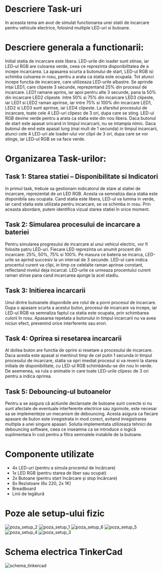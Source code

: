 # Descriere Task-uri

In aceasta tema am avut de simulat functionarea unei statii de incarcare pentru vehicule electrice, folosind multiple LED-uri si butoane.
	
# Descriere generala a functionarii:

Initial statia de incarcare este libera. LED-urile din loader sunt stinse, iar LED-ul RGB are culoarea verde, ceea ce reprezinta
disponibilitatea de a incepe incarcarea.
La apasarea scurta a butonului de start, LED-ul RGB isi schimba culoarea in rosu, pentru a arata ca statia este ocupata. Tot atunci 
incepe functia de incarcare, care utilizeaza LED-urile albastre. Se aprinde intai LED1, care clipeste 3 secunde, reprezentand 25% din procesul de incarcare. LED1 ramane aprins, iar apoi pentru alte 3 secunde, pana la 50% din incarcare LED2 clipeste. Intre 50% si 75% din incarcare LED3 clipeste, iar LED1 si LED2 raman aprinse, iar intre 75% si 100% din incarcare LED1, LED2 si LED3 sunt aprinse, iar LED4 clipeste.
La sfarsitul procesului de incarcare, toate cele 4 LED-uri clipesc de 3 ori, dupa care se sting. LED-ul RGB devine verde pentru a 
arata ca statia este din nou libera.
Daca butonul de start este apasat oricand in timpul incarcarii, nu se intampla nimic.
Daca butonul de end este apasat lung (mai mult de 1 secunda) in timpul incarcarii, atunci cele 4 LED-uri ale loader-ului vor clipii
de 3 ori, dupa care se vor stinge, iar LED-ul RGB se va face verde.

# Organizarea Task-urilor:
## Task 1: Starea statiei – Disponibilitate si Indicatori
In primul task, trebuie sa gestionam indicatorul de stare al statiei de incarcare, reprezentat de un LED RGB. Acesta va semnaliza 	daca statia este disponibila sau ocupata. Cand statia este libera, LED-ul va lumina in verde, iar cand statia este utilizata 	pentru incarcare, se va schimba in rosu. Prin aceasta abordare, putem identifica vizual starea statiei în orice	moment.

## Task 2: Simularea procesului de incarcare a bateriei
Pentru simularea progresului de incarcare al unui vehicul electric, vor fi folosite patru LED-uri. Fiecare LED reprezinta un 	anumit procent din incarcare: 25%, 50%, 75% si 100%. Pe masura ce bateria se incarca, LED-urile se aprind succesiv la un interval 	de 3 secunde. LED-ul care indica procentul curent va clipi, in timp ce celelalte raman aprinse constant, reflectand nivelul deja 	incarcat. LED-urile ce urmeaza procentului curent raman stinse pana cand incarcarea ajunge la acel stadiu.

## Task 3: Initierea incarcarii
Unul dintre butoanele disponibile are rolul de a porni procesul de incarcare. Dupa o apasare scurta a acestui buton, procesul de 	incarcare va incepe, iar LED-ul RGB va semnaliza faptul ca statia este ocupata, prin schimbarea culorii în rosu. Apasarea repetata 	a butonului in timpul incarcarii nu va avea niciun efect, prevenind orice interferente sau erori.

## Task 4: Oprirea si resetarea incarcarii
Al doilea buton are functia de oprire si resetare a procesului de incarcare. Daca acesta este apasat si mentinut timp de cel putin 	1 secunda in timpul procesului de incarcare, statia va opri imediat procesul si va reveni la starea initiala de disponibilitate, 	cu LED-ul RGB schimbându-se din nou în verde. De asemenea, va rula o animatie in care toate LED-urile clipesc de 3 ori pentru a 	indica oprirea.

## Task 5: Debouncing-ul butoanelor
Pentru a se asigura că actiunile declansate de butoane sunt corecte si nu sunt afectate de eventuale interferente electrice sau 	zgomote, este necesar sa se implementeze un mecanism de debouncing. Acesta asigura ca fiecare apasare de buton este inregistrata 	in mod corect, evitand inregistrarea multipla a unei singure apasari. Solutia implementata utilizeaza tehnici de debouncing 	software, ceea ce inseamna ca se introduce o logică suplimentara în cod pentru a filtra semnalele instabile de la butoane.
	
# Componente utilizate
 - 4x LED-uri (pentru a simula procentul de încărcare)
 - 1x LED RGB (pentru starea de liber sau ocupat)
 - 2x Butoane (pentru start încărcare și stop încărcare)
 - 8x Rezistoare (6x 220, 2x 1K)
 - Breadboard
 - Linii de legătură

# Poze ale setup-ului fizic
![poza_setup_2](https://github.com/user-attachments/assets/3a3d6931-59b8-4fee-aa75-a44948ff3e77)
![poza_setup_1](https://github.com/user-attachments/assets/5ec678cd-fb56-42bd-9b5e-b28ee321a0d5)
![poza_setup_6](https://github.com/user-attachments/assets/917a6ab5-f13b-483f-b94d-045055128744)
![poza_setup_5](https://github.com/user-attachments/assets/921f99fd-1d55-457b-b43b-5221f2ed5c69)
![poza_setup_4](https://github.com/user-attachments/assets/8a108dc2-4182-4fce-a846-76a28fa33420)
![poza_setup_3](https://github.com/user-attachments/assets/b1985132-59a1-4b42-8be5-9626fe936624)

# Schema electrica TinkerCad
![schema_tinkercad](https://github.com/user-attachments/assets/c0e39f97-02e3-4622-9aa2-34416d50f171)
